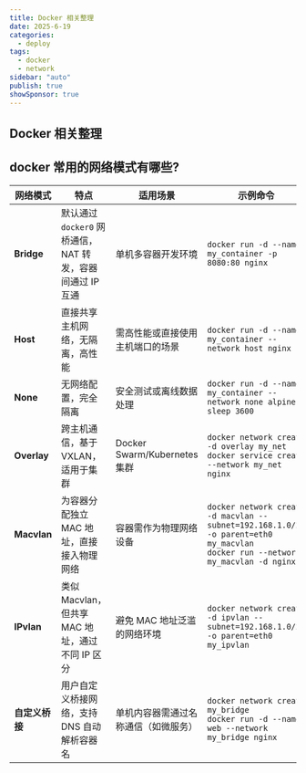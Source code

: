 ```yaml
---
title: Docker 相关整理
date: 2025-6-19
categories:
  - deploy
tags:
  - docker
  - network
sidebar: "auto"
publish: true
showSponsor: true
---
```


## Docker 相关整理

## docker 常用的网络模式有哪些?
| 网络模式       | 特点                                                                 | 适用场景                              | 示例命令                                                                 |
|----------------|----------------------------------------------------------------------|---------------------------------------|--------------------------------------------------------------------------|
| **Bridge**     | 默认通过 `docker0` 网桥通信，NAT 转发，容器间通过 IP 互通             | 单机多容器开发环境                    | `docker run -d --name my_container -p 8080:80 nginx`                     |
| **Host**       | 直接共享主机网络，无隔离，高性能                                      | 需高性能或直接使用主机端口的场景      | `docker run -d --name my_container --network host nginx`                 |
| **None**       | 无网络配置，完全隔离                                                 | 安全测试或离线数据处理                | `docker run -d --name my_container --network none alpine sleep 3600`      |
| **Overlay**    | 跨主机通信，基于 VXLAN，适用于集群                                    | Docker Swarm/Kubernetes 集群          | ```docker network create -d overlay my_net```<br>```docker service create --network my_net nginx``` |
| **Macvlan**    | 为容器分配独立 MAC 地址，直接接入物理网络                             | 容器需作为物理网络设备                | ```docker network create -d macvlan --subnet=192.168.1.0/24 -o parent=eth0 my_macvlan```<br>```docker run --network my_macvlan -d nginx``` |
| **IPvlan**     | 类似 Macvlan，但共享 MAC 地址，通过不同 IP 区分                       | 避免 MAC 地址泛滥的网络环境           | ```docker network create -d ipvlan --subnet=192.168.1.0/24 -o parent=eth0 my_ipvlan``` |
| **自定义桥接** | 用户自定义桥接网络，支持 DNS 自动解析容器名                           | 单机内容器需通过名称通信（如微服务）  | ```docker network create my_bridge```<br>```docker run -d --name web --network my_bridge nginx``` |